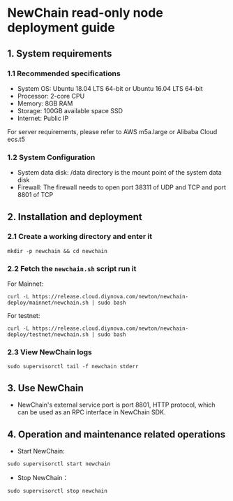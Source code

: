 # NewChain read-only node deployment guide

## 1. System requirements

### 1.1 Recommended specifications
  - System OS: Ubuntu 18.04 LTS 64-bit or Ubuntu 16.04 LTS 64-bit
  - Processor: 2-core CPU
  - Memory: 8GB RAM
  - Storage: 100GB available space SSD
  - Internet: Public IP

For server requirements, please refer to AWS m5a.large or Alibaba Cloud ecs.t5

### 1.2 System Configuration
  - System data disk: /data directory is the mount point of the system data disk
  - Firewall: The firewall needs to open port 38311 of UDP and TCP and port 8801 of TCP

## 2. Installation and deployment

### 2.1 Create a working directory and enter it

```
mkdir -p newchain && cd newchain
```

### 2.2 Fetch the `newchain.sh` script run it

For Mainnet:

```
curl -L https://release.cloud.diynova.com/newton/newchain-deploy/mainnet/newchain.sh | sudo bash
```

For testnet:

```
curl -L https://release.cloud.diynova.com/newton/newchain-deploy/testnet/newchain.sh | sudo bash
```


### 2.3 View NewChain logs

```
sudo supervisorctl tail -f newchain stderr
```

## 3. Use NewChain

- NewChain's external service port is port 8801, HTTP protocol, which can be used as an RPC interface in NewChain SDK.

## 4. Operation and maintenance related operations

- Start NewChain:

```
sudo supervisorctl start newchain
```

- Stop NewChain：

```
sudo supervisorctl stop newchain
```

